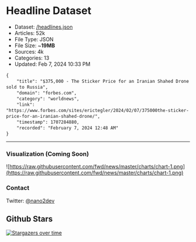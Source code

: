 # Headline Dataset

- Dataset: [/headlines.json](https://raw.githubusercontent.com/fwd/news/master/headlines.json) 
- Articles: 52k
- File Type: JSON
- File Size: ~**19MB**
- Sources: 4k
- Categories: 13
- Updated: Feb 7, 2024 10:33 PM

```
{
    "title": "$375,000 - The Sticker Price for an Iranian Shahed Drone sold to Russia",
    "domain": "forbes.com",
    "category": "worldnews",
    "link": "https://www.forbes.com/sites/erictegler/2024/02/07/375000the-sticker-price-for-an-iranian-shahed-drone/",
    "timestamp": 1707284880,
    "recorded": "February 7, 2024 12:48 AM"
}
```

---

### Visualization (Coming Soon)

![https://raw.githubusercontent.com/fwd/news/master/charts/chart-1.png](https://raw.githubusercontent.com/fwd/news/master/charts/chart-1.png)

### Contact 

Twitter: [@nano2dev](https://twitter.com/nano2dev)

## Github Stars

[![Stargazers over time](https://starchart.cc/fwd/news.svg)](https://starchart.cc/fwd/news)
